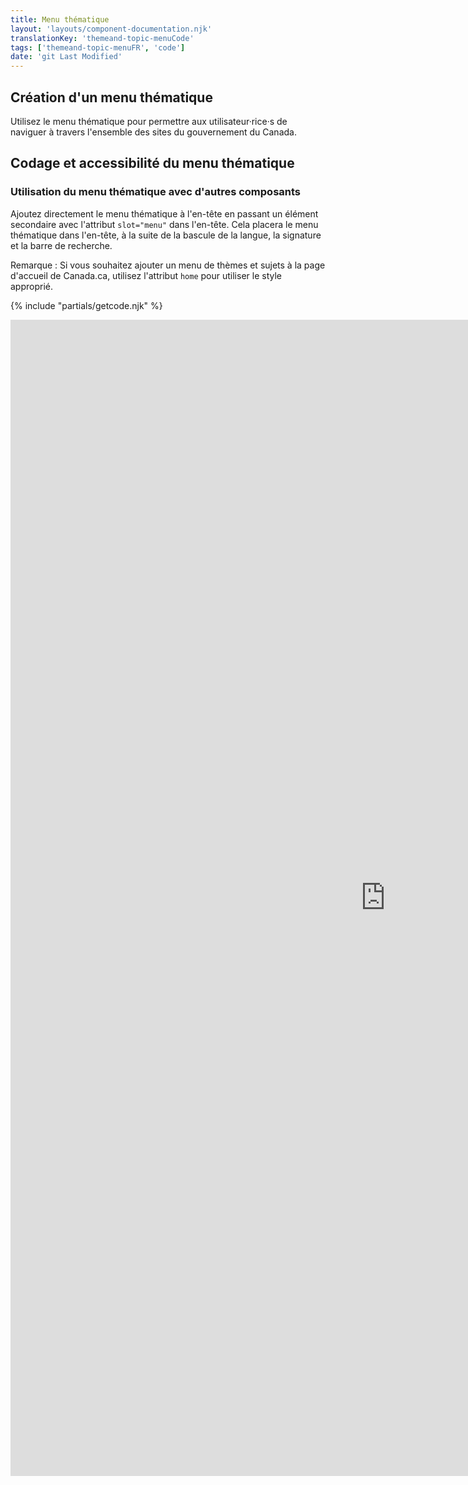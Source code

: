 ```yaml
---
title: Menu thématique
layout: 'layouts/component-documentation.njk'
translationKey: 'themeand-topic-menuCode'
tags: ['themeand-topic-menuFR', 'code']
date: 'git Last Modified'
---
```


## Création d'un menu thématique

Utilisez le menu thématique pour permettre aux utilisateur·rice·s de naviguer à travers l'ensemble des sites du gouvernement du Canada.

## Codage et accessibilité du menu thématique

### Utilisation du menu thématique avec d'autres composants

Ajoutez directement le menu thématique à l'<gcds-link href="{{ links.header }}">en-tête</gcds-link> en passant un élément secondaire avec l'attribut `slot="menu"` dans l'en-tête. Cela placera le menu thématique dans l'en-tête, à la suite de la bascule de la langue, la signature et la barre de recherche.

Remarque : Si vous souhaitez ajouter un menu de thèmes et sujets à la page d'accueil de Canada.ca, utilisez l'attribut `home` pour utiliser le style approprié.

{% include "partials/getcode.njk" %}

<iframe
  title="Survol des propriétés et des évènements relatifs à gcds-topic-menu."
  src="https://cds-snc.github.io/gcds-components/iframe.html?viewMode=docs&demo=true&singleStory=true&id=components-theme-and-topic-menu--events-properties&lang=fr&externalLinks=true"
  width="1200"
  height="1850"
  style="display: block; margin: 0 auto;"
  frameBorder="0"
  allow="clipboard-write"
></iframe>
